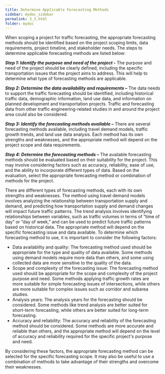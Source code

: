 ```yaml
---
title: Determine Applicable Forecasting Methods
sidebar: mydoc_sidebar
permalink: 3_3.html
folder: mydoc
---
```


<style>
  div{text-align: justify;}
</style>

When scoping a project for traffic forecasting, the appropriate forecasting methods should be identified based on the project scoping limits, data requirements, project timeline, and stakeholder needs. The steps to determine applicable forecasting methods are listed below:

<b><i>Step 1: Identify the purpose and need of the project -</i></b> The purpose and need of the project should be clearly defined, including the specific transportation issues that the project aims to address. This will help to determine what type of forecasting methods are applicable.

<b><i>Step 2: Determine the data availability and requirements –</i></b> The data needs to support the traffic forecasting should be identified, including historical traffic data, demographic information, land use data, and information on planned development and transportation projects. Traffic and forecasting data from other traffic engineering-related studies in and around the project area could also be considered.

<b><i>Step 3: Identify the forecasting methods available –</i></b> There are several forecasting methods available, including travel demand models, traffic growth trends, and land use data analysis. Each method has its own strengths and weaknesses, and the appropriate method will depend on the project scope and data requirements.

<b><i>Step 4: Determine the forecasting methods –</i></b> The available forecasting methods should be evaluated based on their suitability for the project. This may involve considering factors such as accuracy, reliability, ease of use, and the ability to incorporate different types of data. Based on the evaluation, select the appropriate forecasting method or combination of methods for the project.

There are different types of forecasting methods, each with its own strengths and weaknesses. The method using travel demand models involves analyzing the relationship between transportation supply and demand, and predicting how transportation supply and demand changes will impact future traffic patterns. The trend analysis involves identifying relationships between variables, such as traffic volumes in terms of “time of day” or “day of week,” and can be used to predict future traffic patterns based on historical data. The appropriate method will depend on the specific forecasting issue and data available. To determine which forecasting method to use, it is important to consider the following factors:

+ Data availability and quality: The forecasting method used should be appropriate for the type and quality of data available. Some methods using demand models require more data than others, and some using collected data are more sensitive to the quality of the data.
+ Scope and complexity of the forecasting issue: The forecasting method used should be appropriate for the scope and complexity of the project purpose and need. Some methods applying traffic growth rates are more suitable for simple forecasting issues of intersections, while others are more suitable for complex issues such as corridor and subarea studies.
+ Analysis years: The analysis years for the forecasting should be considered. Some methods like trend analysis are better suited for short-term forecasting, while others are better suited for long-term forecasting.
+ Accuracy and reliability: The accuracy and reliability of the forecasting method should be considered. Some methods are more accurate and reliable than others, and the appropriate method will depend on the level of accuracy and reliability required for the specific project's purpose and need.

By considering these factors, the appropriate forecasting method can be selected for the specific forecasting scope. It may also be useful to use a combination of methods to take advantage of their strengths and overcome their weaknesses.



